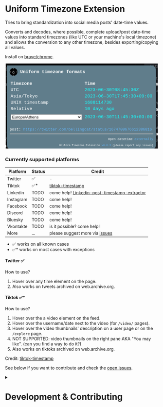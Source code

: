 # Uniform Timezone Extension

Tries to bring standardization into social media posts' date-time values.

Converts and decodes, where possible, complete upload/post date-time values into standard timezones (like UTC or your machine's local timezone) and allows the conversion to any other timezone, besides exporting/copying all values.

Install on [brave/chrome](https://chrome.google.com/webstore/detail/uniform-timezone-extensio/fhpdgikedeljapdckiegnjiendkhphlg).

<p align="center">
<img src="media/screenshot-extension.png" alt="extension preview" width="500px"/>
</p>

### Currently supported platforms

| Platform  | Status | Credit                                                                                                          |
| --------- | ------ | --------------------------------------------------------------------------------------------------------------- |
| Twitter   | ✅      | -                                                                                                               |
| Tiktok    | ✅*     | [tiktok-timestamp](https://bellingcat.github.io/tiktok-timestamp/)                                              |
| Linkedin  | TODO   | come help! [Linkedin-post-timestamp-extractor](https://ollie-boyd.github.io/Linkedin-post-timestamp-extractor/) |
| Instagram | TODO   | come help!                                                                                                      |
| Facebook  | TODO   | come help!                                                                                                      |
| Discord   | TODO   | come help!                                                                                                      |
| Bluesky   | TODO   | come help!                                                                                                      |
| Vkontakte | TODO   | is it possible? come help!                                                                                      |
| More      | ...    | please suggest more via [issues](https://github.com/bellingcat/uniform-timezone/issues)                         |

- ✅ works on all known cases
- ✅* works on most cases with exceptions

#### Twitter ✅
How to use?
1. Hover over any time element on the page.
2. Also works on tweets archived on web.archive.org.

#### Tiktok ✅*
How to use?
1. Hover over the a video element on the feed.
2. Hover over the username/date next to the video (for `/video/` pages).
3. Hover over the video thumbnails' description on a user page or on the `/explore` page.
4. NOT SUPPORTED: video thumbnails on the right pane AKA "You may like". (can you find a way to do it?)
5. Also works on tiktoks archived on web.archive.org.


Credit: [tiktok-timestamp](https://bellingcat.github.io/tiktok-timestamp/)


See below if you want to contribute and check the [open issues](https://github.com/bellingcat/uniform-timezone/issues).

<details><summary><h1>Development & Contributing</h1></summary>



### 🛠 Build locally

1. Checkout the copied repository to your local machine eg. with `git clone https://github.com/my-username/my-awesome-extension/`
1. Run `npm install` to install all required dependencies
1. Run `npm run build`

The build step will create the `distribution` folder, this folder will contain the generated extension.

### 🏃 Run the extension

(optional) Using [web-ext](https://extensionworkshop.com/documentation/develop/getting-started-with-web-ext/) is recommended for automatic reloading and running in a dedicated browser instance. Alternatively you can load the extension manually (see below).

1. Run `npm run watch` to watch for file changes and build continuously
2. Then either [load the extension manually in Chrome](https://www.smashingmagazine.com/2017/04/browser-extension-edge-chrome-firefox-opera-brave-vivaldi/#google-chrome-opera-vivaldi) or [Firefox](https://www.smashingmagazine.com/2017/04/browser-extension-edge-chrome-firefox-opera-brave-vivaldi/#mozilla-firefox) by uploading unpacked extension (you need to manuall click the update button when making changes)
3. OR use [web-ext](https://extensionworkshop.com/documentation/develop/getting-started-with-web-ext/) for autoreloading
   1. run `npm install --global web-ext` (only only for the first time)
   2. In another terminal, run `web-ext run -t chromium`
4. Check that the extension is loaded by going to any of the implemented platforms

### Add a new timezone fixer
To add a new fixer you need:
1. edit [manifest.json](source/manifest.json) `content_scripts` and `web_accessible_resources` to include wildcards for the platform and reference a new content-script file
2. JS logic in the content-script file: see the example for [twitter](source/js/timezone-fixers/twitter.js). Feel free to add additional CSS if needed.
3. If the platform is archivable on archive.org try to add your fixer there as well (see the example for twitter in manifest.json)
4. Test and make a PR with screenshots/notes on implementation if needed

### Publishing (WIP)

It's possible to automatically publish to both the Chrome Web Store and Mozilla Addons at once by adding these secrets on GitHub Actions:

1. `CLIENT_ID`, `CLIENT_SECRET`, and `REFRESH_TOKEN` from [Google APIs][link-cws-keys].
2. `WEB_EXT_API_KEY`, and `WEB_EXT_API_SECRET` from [AMO][link-amo-keys].

Also include `EXTENSION_ID` in the secrets ([how to find it](https://stackoverflow.com/a/8946415/288906)) and add Mozilla’s [`gecko.id`](https://developer.mozilla.org/en-US/docs/Mozilla/Add-ons/WebExtensions/manifest.json/browser_specific_settings) to `manifest.json`.

The GitHub Actions workflow will:

1. Build the extension
2. Create a version number based on the current UTC date time, like [`19.6.16`](https://github.com/fregante/daily-version-action) and sets it in the manifest.json
3. Deploy it to both stores

#### Auto-publishing (WIP)

Thanks to the included [GitHub Action Workflows](.github/workflows), if you set up those secrets in the repo's Settings, the deployment will automatically happen:

- on a schedule, by default [every week](.github/workflows/release.yml) (but only if there are any new commits in the last tag)
- manually, by clicking ["Run workflow"](https://github.blog/changelog/2020-07-06-github-actions-manual-triggers-with-workflow_dispatch/) in the Actions tab.


</details>

